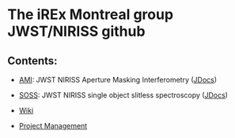 # The iREx Montreal group JWST/NIRISS github

## Contents:

- [AMI](https://github.com/njcuk9999/jwst-mtl/tree/master/AMI): JWST NIRISS Aperture Masking Interferometry ([JDocs](https://jwst-docs.stsci.edu/near-infrared-imager-and-slitless-spectrograph/niriss-observing-modes/niriss-aperture-masking-interferometry))

- [SOSS](https://github.com/njcuk9999/jwst-mtl/tree/master/SOSS):  JWST NIRISS single object slitless spectroscopy ([JDocs](https://jwst-docs.stsci.edu/near-infrared-imager-and-slitless-spectrograph/niriss-observing-modes/niriss-single-object-slitless-spectroscopy))

- [Wiki](https://github.com/njcuk9999/jwst-mtl/wiki)

- [Project Management](https://github.com/njcuk9999/jwst-mtl/projects)

